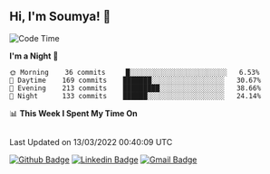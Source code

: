 ## Hi, I'm Soumya! 👋

<!--START_SECTION:waka-->
![Code Time](http://img.shields.io/badge/Code%20Time-335%20hrs%2024%20mins-blue)

**I'm a Night 🦉** 

```text
🌞 Morning    36 commits     █░░░░░░░░░░░░░░░░░░░░░░░░   6.53% 
🌆 Daytime    169 commits    ███████░░░░░░░░░░░░░░░░░░   30.67% 
🌃 Evening    213 commits    █████████░░░░░░░░░░░░░░░░   38.66% 
🌙 Night      133 commits    ██████░░░░░░░░░░░░░░░░░░░   24.14%

```


📊 **This Week I Spent My Time On** 

```text
```


 Last Updated on 13/03/2022 00:40:09 UTC
<!--END_SECTION:waka-->

[![Github Badge](https://img.shields.io/badge/-rubyruins-grey?style=for-the-badge&logo=github&logoColor=white&link=https://github.com/rubyruins/)](https://www.github.com/rubyruins/) 
[![Linkedin Badge](https://img.shields.io/badge/-Soumya%20Parekh-0072b1?style=for-the-badge&logo=Linkedin&logoColor=white&link=https://www.linkedin.com/in/Soumya-Parekh/)](https://www.linkedin.com/in/Soumya-Parekh/) 
[![Gmail Badge](https://img.shields.io/badge/-soumyaparekh.me@gmail.com-c14438?style=for-the-badge&logo=Gmail&logoColor=white&link=mailto:soumyaparekh.me@gmail.com)](mailto:soumyaparekh.me@gmail.com) 
